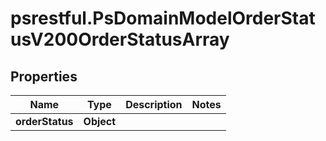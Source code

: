 # psrestful.PsDomainModelOrderStatusV200OrderStatusArray

## Properties
Name | Type | Description | Notes
------------ | ------------- | ------------- | -------------
**orderStatus** | **Object** |  | 

